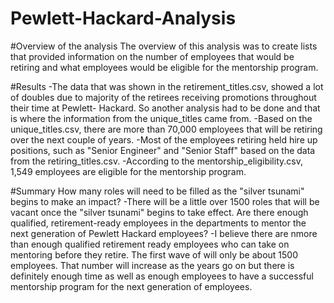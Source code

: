 # Pewlett-Hackard-Analysis

#Overview of the analysis
The overview of this analysis was to create lists that provided information on the number of employees that would be retiring and what employees would be eligible for the mentorship program.

#Results
  -The data that was shown in the retirement_titles.csv, showed a lot of doubles due to majority of the retirees receiving promotions throughout their time at Pewlett-      Hackard. So another analysis had to be done and that is where the information from the unique_titles came from.
  -Based on the unique_titles.csv, there are more than 70,000 employees that will be retiring over the next couple of years.
  -Most of the employees retiring held hire up positions, such as "Senior Engineer" and "Senior Staff" based on the data from the retiring_titles.csv.
  -According to the mentorship_eligibility.csv, 1,549 employees are eligible for the mentorship program.

#Summary
  How many roles will need to be filled as the "silver tsunami" begins to make an impact?
  -There will be a little over 1500 roles that will be vacant once the "silver tsunami" begins to take effect.
  Are there enough qualified, retirement-ready employees in the departments to mentor the next generation of Pewlett Hackard employees?
  -I believe there are nmore than enough qualified retirement ready employees who can take on mentoring before they retire. The first wave of will only be about 1500 employees. That number will increase as the years go on but there is definitely enough time as well as enough employees to have a successful mentorship program for the next generation of employees.
